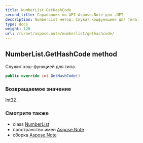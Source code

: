 ```yaml
---
title: NumberList.GetHashCode
second_title: Справочник по API Aspose.Note для .NET
description: NumberList метод. Служит хэшфункцией для типа.
type: docs
weight: 120
url: /ru/net/aspose.note/numberlist/gethashcode/
---
```

## NumberList.GetHashCode method

Служит хэш-функцией для типа.

```csharp
public override int GetHashCode()
```

### Возвращаемое значение

Int32 .

### Смотрите также

* class [NumberList](../)
* пространство имен [Aspose.Note](../../numberlist/)
* сборка [Aspose.Note](../../../)


